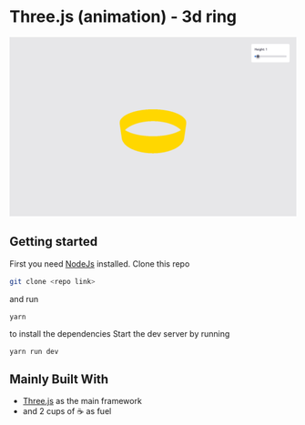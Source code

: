 # Three.js (animation) -  3d ring

![screenshot](./src/screenshot/screenshot.png)


## Getting started

First you need [NodeJs](https://nodejs.org/en/download/) installed.
Clone this repo
```bash
git clone <repo link>
```
and run
```
yarn
```
to install the dependencies
Start the dev server by running
```
yarn run dev
```

## Mainly Built With

- [Three.js](https://threejs.org/) as the main framework
- and 2 cups of ☕ as fuel